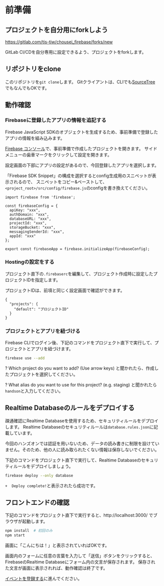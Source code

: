 # 前準備

## プロジェクトを自分用にforkしよう

https://gitlab.com/tis-tiw/chousei_firebase/forks/new

GitLab CI/CDを自分専用に設定できるよう、プロジェクトをforkします。

## リポジトリをclone

このリポジトリを`git clone`します。
Gitクライアントは、CLIでも[SourceTree](https://ja.atlassian.com/software/sourcetree)でもなんでもOKです。


## 動作確認
### Firebaseに登録したアプリの情報を追記する

Firebase JavaScript SDKのオブジェクトを生成するため、事前準備で登録したアプリの情報を組み込みます。

[Firebase コンソール](https://console.firebase.google.com/)で、事前準備で作成したプロジェクトを開きます。
サイドメニューの歯車マークをクリックして設定を開きます。

設定画面の下部にアプリの設定があるので、今回登録したアプリを選択します。

「Firebase SDK Snippet」の構成を選択するとconfig生成用のスニペットが表示されるので、
スニペットをコピー&ペーストして、`<project_root>/src/config/firebase.js`のconfigを書き換えてください。

```
import firebase from 'firebase';

const firebaseConfig = {
  apiKey: "xxx",
  authDomain: "xxx",
  databaseURL: "xxx",
  projectId: "xxx",
  storageBucket: "xxx",
  messagingSenderId: "xxx",
  appId: "xxx"
};

export const firebaseApp = firebase.initializeApp(firebaseConfig);
```

### Hostingの設定をする

プロジェクト直下の`.firebaserc`を編集して、プロジェクト作成時に設定したプロジェクトIDを指定します。

プロジェクトIDは、前項と同じく設定画面で確認ができます。

```
{
  "projects": {
    "default": "プロジェクトID"
  }
}
```

### プロジェクトとアプリを紐づける
Firebase CLIでログイン後、下記のコマンドをプロジェクト直下で実行して、プロジェクトとアプリを紐づけます。

```sh
firebase use --add
```

? Which project do you want to add? (Use arrow keys)
と聞かれたら、作成したプロジェクトを選択してください。

? What alias do you want to use for this project? (e.g. staging)
と聞かれたら`handson`と入力してください。

## Realtime Databaseのルールをデプロイする

疎通確認にRealtime Databaseを使用するため、セキュリティルールをデプロイします。
Realtime Databaseのセキュリティルールは`database.rules.json`に記載しています。



今回のハンズオンでは認証を用いないため、データの読み書きに制限を設けていません。そのため、他の人に読み取られたくない情報は保存しないでください。

下記のコマンドをプロジェクト直下で実行して、Realtime Databaseのセキュリティルールをデプロイしましょう。

```sh
firebase deploy --only database
```

`+  Deploy complete!`と表示されたら成功です。


## フロントエンドの確認

下記のコマンドをプロジェクト直下で実行すると、http://localhost:3000/ でブラウザが起動します。

``` sh
npm install  # 初回のみ
npm start
```

画面に「こんにちは！」と表示されていればOKです。

画面内のフォームに任意の言葉を入力して「送信」ボタンをクリックすると、FirebaseのRealtime Databaseにフォーム内の文言が保存されます。
保存された文言が画面に表示されれば、動作確認は終了です。

[イベントを登録する](./01_イベントを登録する.md)に進んでください。
